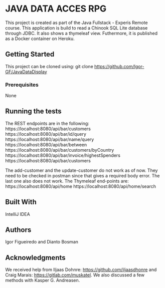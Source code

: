 # JAVA DATA ACCES RPG
This project is created as part of the Java Fullstack - Experis Remote course. This application is build to read a Chinook SQL Lite database through JDBC. It also shows a thymeleaf view. Futhermore, it is published as a Docker container on Heroku.

## Getting Started
This project can be cloned using: git clone https://github.com/Igor-GF/JavaDataDisplay

### Prerequisites
None

## Running the tests
The REST endpoints are in the following:
https://localhost:8080/api/bar/customers
https://localhost:8080/api/bar/id/query
https://localhost:8080/api/bar/name/query
https://localhost:8080/api/bar/between
https://localhost:8080/api/bar/customers/byCountry
https://localhost:8080/api/bar/invoice/highestSpenders
https://localhost:8080/api/bar/customers

The add-customer and the update-customer do not work as of now. They need to be checked in postman since that gives a required body error. The last one also does not work. The Thymeleaf end-points are:
https://localhost:8080/api/home
https://localhost:8080/api/home/search

## Built With
IntelliJ IDEA

## Authors
Igor Figueiredo and Dianto Bosman

## Acknowledgments
We received help from Iljaas Dohnre: https://github.com/iljaasdhonre and Craig Marais: https://gitlab.com/muskatel. We also discussed a few methods with Kasper G. Andreasen.
